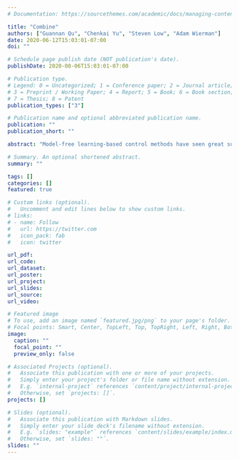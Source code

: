 ```yaml
---
# Documentation: https://sourcethemes.com/academic/docs/managing-content/

title: "Combine"
authors: ["Guannan Qu", "Chenkai Yu", "Steven Low", "Adam Wierman"]
date: 2020-06-12T15:03:01-07:00
doi: ""

# Schedule page publish date (NOT publication's date).
publishDate: 2020-08-06T15:03:01-07:00

# Publication type.
# Legend: 0 = Uncategorized; 1 = Conference paper; 2 = Journal article;
# 3 = Preprint / Working Paper; 4 = Report; 5 = Book; 6 = Book section;
# 7 = Thesis; 8 = Patent
publication_types: ["3"]

# Publication name and optional abbreviated publication name.
publication: ""
publication_short: ""

abstract: "Model-free learning-based control methods have seen great success recently. However, such methods typically suffer from poor sample complexity and limited convergence guarantees. This is in sharp contrast to classical model-based control, which has a rich theory but typically requires strong modeling assumptions. In this paper, we combine the two approaches to achieve the best of both worlds. We consider a dynamical system with both linear and non-linear components and develop a novel approach to use the linear model to define a warm start for a model-free, policy gradient method. We show this hybrid approach outperforms the model-based controller while avoiding the convergence issues associated with model-free approaches via both numerical experiments and theoretical analyses, in which we derive sufficient conditions on the non-linear component such that our approach is guaranteed to converge to the (nearly) global optimal controller."

# Summary. An optional shortened abstract.
summary: ""

tags: []
categories: []
featured: true

# Custom links (optional).
#   Uncomment and edit lines below to show custom links.
# links:
# - name: Follow
#   url: https://twitter.com
#   icon_pack: fab
#   icon: twitter

url_pdf:
url_code:
url_dataset:
url_poster:
url_project:
url_slides:
url_source:
url_video:

# Featured image
# To use, add an image named `featured.jpg/png` to your page's folder.
# Focal points: Smart, Center, TopLeft, Top, TopRight, Left, Right, BottomLeft, Bottom, BottomRight.
image:
  caption: ""
  focal_point: ""
  preview_only: false

# Associated Projects (optional).
#   Associate this publication with one or more of your projects.
#   Simply enter your project's folder or file name without extension.
#   E.g. `internal-project` references `content/project/internal-project/index.md`.
#   Otherwise, set `projects: []`.
projects: []

# Slides (optional).
#   Associate this publication with Markdown slides.
#   Simply enter your slide deck's filename without extension.
#   E.g. `slides: "example"` references `content/slides/example/index.md`.
#   Otherwise, set `slides: ""`.
slides: ""
---
```


